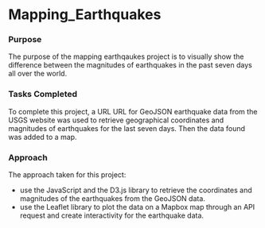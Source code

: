 # Mapping_Earthquakes


### Purpose 
The purpose of the mapping earthqaukes project is to visually show the difference between the magnitudes of earthquakes in the past seven days all over the world.

### Tasks Completed
To complete this project, a URL URL for GeoJSON earthquake data from the USGS website was used to retrieve geographical coordinates and magnitudes of earthquakes for the last seven days. Then the data found was added to a map.

### Approach
The approach taken for this project:
- use the JavaScript and the D3.js library to retrieve the coordinates and magnitudes of the earthquakes from the GeoJSON data. 
- use the Leaflet library to plot the data on a Mapbox map through an API request and create interactivity for the earthquake data.
